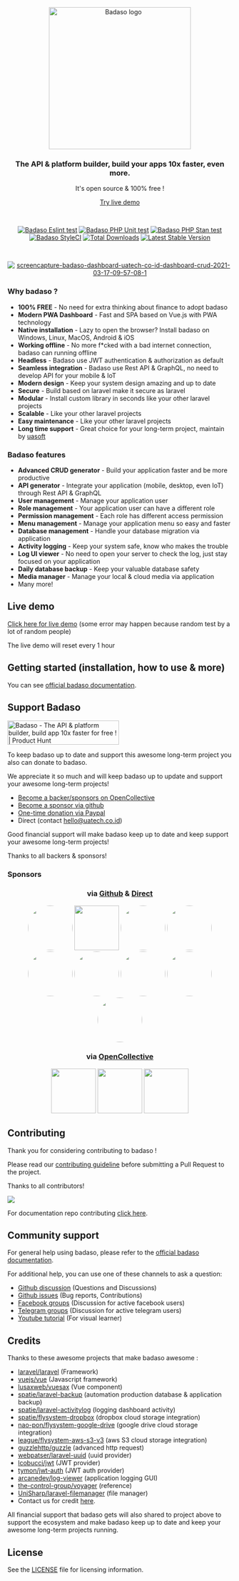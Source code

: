 <p align="center">
  <a href="https://badaso-docs.uatech.co.id/">
    <img src="https://i.ibb.co/tx2NJvD/LOGO-BADASO-5.png" width="318px" alt="Badaso logo" />
  </a>
</p>
<h3 align="center">The API & platform builder, build your apps 10x faster, even more.</h3>
<p align="center">It's open source & 100% free !</p>
<p align="center"><a href="#live-demo">Try live demo</a></p>
<br />

<p align="center">
<a href="https://github.com/uasoft-indonesia/badaso/actions/workflows/eslint.yml"><img src="https://github.com/uasoft-indonesia/badaso/actions/workflows/eslint.yml/badge.svg" alt="Badaso Eslint test"></a>
<a href="https://github.com/uasoft-indonesia/badaso/actions/workflows/phpunit.yml"><img src="https://github.com/uasoft-indonesia/badaso/actions/workflows/phpunit.yml/badge.svg" alt="Badaso PHP Unit test"></a>
<a href="https://github.com/uasoft-indonesia/badaso/actions/workflows/phpstan.yml"><img src="https://github.com/uasoft-indonesia/badaso/actions/workflows/phpstan.yml/badge.svg" alt="Badaso PHP Stan test"></a>
<a href="https://github.styleci.io/repos/347838630"><img src="https://github.styleci.io/repos/347838630/shield" alt="Badaso StyleCI"></a>
<a href="https://packagist.org/packages/badaso/core"><img src="https://img.shields.io/packagist/dt/badaso/core" alt="Total Downloads"></a>
<a href="https://packagist.org/packages/badaso/core"><img src="https://img.shields.io/packagist/v/badaso/core" alt="Latest Stable Version"></a>
</p>


<br>

<p align="center">
  <a href="https://badaso-docs.uatech.co.id/">
    <img src="https://i.ibb.co/n6LwwRw/Screen-Shot-2021-07-29-at-11-30-41.png" alt="screencapture-badaso-dashboard-uatech-co-id-dashboard-crud-2021-03-17-09-57-08-1" />
  </a>
</p>

### Why badaso ?

- **100% FREE** - No need for extra thinking about finance to adopt badaso
- **Modern PWA  Dashboard** - Fast and SPA based on Vue.js with PWA technology
- **Native installation** - Lazy to open the browser? Install badaso on Windows, Linux, MacOS, Android & iOS 
- **Working offline** - No more f*cked with a bad internet connection, badaso can running offline
- **Headless** - Badaso use JWT authentication & authorization as default
- **Seamless integration** - Badaso use Rest API & GraphQL, no need to develop API for your mobile & IoT
- **Modern design** - Keep your system design amazing and up to date
- **Secure** - Build based on laravel make it secure as laravel
- **Modular** - Install custom library in seconds like your other laravel projects
- **Scalable** - Like your other laravel projects 
- **Easy maintenance** - Like your other laravel projects 
- **Long time support** - Great choice for your long-term project, maintain by [uasoft](https://soft.uatech.co.id)

### Badaso features 

- **Advanced CRUD generator** - Build your application faster and be more productive 
- **API generator** - Integrate your application (mobile, desktop, even IoT) through Rest API & GraphQL
- **User management** - Manage your application user 
- **Role management** - Your application user can have a different role
- **Permission management** - Each role has different access permission 
- **Menu management** - Manage your application menu so easy and faster 
- **Database management** - Handle your database migration via application 
- **Activity logging** - Keep your system safe, know who makes the trouble 
- **Log UI viewer** - No need to open your server to check the log, just stay focused on your application
- **Daily database backup** - Keep your valuable database safety 
- **Media manager** - Manage your local & cloud media via application 
- Many more!

## Live demo

<a href="https://badaso-demo.uatech.co.id" target="_blank">Click here for live demo</a> (some error may happen because random test by a lot of random people)

The live demo will reset every 1 hour

## Getting started (installation, how to use & more)

You can see <a href="https://badaso-docs.uatech.co.id" target="_blank">official badaso documentation</a>.

## Support Badaso

<a href="https://www.producthunt.com/posts/badaso?utm_source=badge-featured&utm_medium=badge&utm_souce=badge-badaso" target="_blank"><img src="https://api.producthunt.com/widgets/embed-image/v1/featured.svg?post_id=310331&theme=light" alt="Badaso - The API & platform builder, build app 10x faster for free ! | Product Hunt" style="width: 250px; height: 54px;" width="250" height="54" /></a>

To keep badaso up to date and support this awesome long-term project you also can donate to badaso.

We appreciate it so much and will keep badaso up to update and support your awesome long-term projects!

- [Become a backer/sponsors on OpenCollective](https://opencollective.com/badaso)
- [Become a sponsor via github](https://github.com/sponsors/uasoft-indonesia)
- [One-time donation via Paypal](https://paypal.me/rizkiheryandi)
- Direct (contact hello@uatech.co.id)

Good financial support will make badaso keep up to date and keep support your awesome long-term projects!

Thanks to all backers & sponsors!

### Sponsors

<div align="center">
<h3>via <a href="https://github.com/sponsors/uasoft-indonesia">Github</a> & <a href="https://paypal.me/rizkiheryandi">Direct</a></h3>

<a href="https://soft.uatech.co.id" target="_blank"><img style="border-radius:50%" height="100px" src="https://avatars.githubusercontent.com/u/32425950?s=400&u=6b3d016c70331eb0921b64366b06c658381e13ea&v=4"></a>
<a href="https://persis.or.id" target="_blank"><img height="100px" src="https://i.postimg.cc/BvKwwg97/68747470733a2f2f692e706f7374696d672e63632f4e664776476438562f6c6f676f2d4b6f6d696e666f2d50502d50656d75.png"></a>
<a href="https://github.com/SiscaKohl" target="_blank"><img style="border-radius:50%" height="100px" src="https://avatars.githubusercontent.com/u/95972391?v=4"></a>
<a href="https://gurusaham.com" target="_blank"><img style="border-radius:50%" height="100px" src="https://i.postimg.cc/m2XCTJF5/unnamed-1.jpg"></a>
<a href="https://github.com/MelSakano" target="_blank"><img style="border-radius:50%" height="100px" src="https://avatars.githubusercontent.com/u/96273538?v=4"></a>
<a href="https://cariharga.co.id" target="_blank"><img style="border-radius:50%" height="100px" src="https://i.postimg.cc/wBv6g4L0/logo-cariharga-v2.png"></a>
<a href="https://github.com/BariArdian" target="_blank"><img style="border-radius:50%" height="100px" src="https://avatars.githubusercontent.com/u/95889773?v=4"></a>
<a href="https://github.com/RecFreeForm" target="_blank"><img style="border-radius:50%" height="100px" src="https://avatars.githubusercontent.com/u/95894729?s=200&v=4"></a>
<a href="https://github.com/Zykap" target="_blank"><img style="border-radius:50%" height="100px" src="https://avatars.githubusercontent.com/u/96396332?v=4"></a>
</div>

<div align="center">
<h3>via <a href="https://opencollective.com/badaso">OpenCollective</a></h3>

<a href="https://opencollective.com/badaso" target="_blank" rel="noopener noreferrer"><img src="https://opencollective.com/badaso/tiers/gold-backer/0/avatar.svg?sanitize=true" height="100px"></a>
  <a href="https://opencollective.com/badaso" target="_blank" rel="noopener noreferrer"><img src="https://opencollective.com/badaso/tiers/bronze-backer/0/avatar.svg?sanitize=true" height="100px"></a>
  <a href="https://opencollective.com/badaso" target="_blank" rel="noopener noreferrer"><img src="https://opencollective.com/badaso/tiers/bronze-backer/1/avatar.svg?sanitize=true" height="100px"></a>
</div>

## Contributing

Thank you for considering contributing to badaso ! 

Please read our [contributing guideline](./CONTRIBUTING.md) before submitting a Pull Request to the project.

Thanks to all contributors!

<a href="https://github.com/uasoft-indonesia/badaso/graphs/contributors"><img src="https://contrib.rocks/image?repo=uasoft-indonesia/badaso" /></a>

For documentation repo contributing [click here](https://github.com/uasoft-indonesia/badaso-documentation).

## Community support

For general help using badaso, please refer to the [official badaso documentation](https://badaso-docs.uatech.co.id/docs/). 

For additional help, you can use one of these channels to ask a question:

- [Github discussion](https://github.com/uasoft-indonesia/badaso/discussions) (Questions and Discussions)
- [Github issues](https://github.com/uasoft-indonesia/badaso/issues) (Bug reports, Contributions)
- [Facebook groups](https://facebook.com/groups/badaso) (Discussion for active facebook users)
- [Telegram groups](https://t.me/badaso_developers) (Discussion for active telegram users)
- [Youtube tutorial](https://youtube.com/playlist?list=PLO-UCDr2KEwPZPeQvjLmj-RVfNHycttPl) (For visual learner)

## Credits

Thanks to these awesome projects that make badaso awesome :

- [laravel/laravel](https://github.com/laravel/laravel) (Framework)
- [vuejs/vue](https://github.com/vuejs/vue) (Javascript framework)
- [lusaxweb/vuesax](https://github.com/lusaxweb/vuesax) (Vue component)
- [spatie/laravel-backup](https://github.com/spatie/laravel-backup) (automation production database & application backup)
- [spatie/laravel-activitylog](https://github.com/spatie/laravel-activitylog) (logging dashboard activity)
- [spatie/flysystem-dropbox](https://github.com/spatie/flysystem-dropbox) (dropbox cloud storage integration)
- [nao-pon/flysystem-google-drive](https://github.com/nao-pon/flysystem-google-drive) (google drive cloud storage integration)
- [league/flysystem-aws-s3-v3](https://github.com/league/flysystem-aws-s3-v3) (aws S3 cloud storage integration)
- [guzzlehttp/guzzle](https://github.com/guzzlehttp/guzzle) (advanced http request)
- [webpatser/laravel-uuid](https://github.com/webpatser/laravel-uuid) (uuid provider)
- [lcobucci/jwt](https://github.com/lcobucci/jwt) (JWT provider)
- [tymon/jwt-auth](https://github.com/tymon/jwt-auth) (JWT auth provider)
- [arcanedev/log-viewer](https://github.com/arcanedev/log-viewer]) (application logging GUI)
- [the-control-group/voyager](https://github.com/the-control-group/voyager) (reference)
- [UniSharp/laravel-filemanager](https://github.com/UniSharp/laravel-filemanager) (file manager)
- Contact us for credit [here](https://t.me/rizkiheryandi).

All financial support that badaso gets will also shared to project above to support the ecosystem and make badaso keep up to date and keep your awesome long-term projects running.

## License

See the [LICENSE](./LICENSE) file for licensing information.